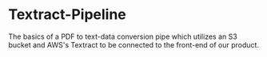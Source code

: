 # Textract-Pipeline
The basics of a PDF to text-data conversion pipe which utilizes an S3 bucket and AWS's Textract to be connected to the front-end of our product.

